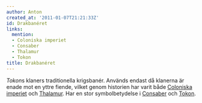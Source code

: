 ```yaml
---
author: Anton
created_at: '2011-01-07T21:21:33Z'
id: Drakbanéret
links:
  mention:
  - Coloniska imperiet
  - Consaber
  - Thalamur
  - Tokon
title: Drakbanéret
---
```


*Tokon*s klaners traditionella krigsbanér. Används endast då klanerna är enade mot en yttre fiende,
vilket genom historien har varit både [Coloniska imperiet] och [Thalamur]. Har en stor
symbolbetydelse i [Consaber] och [Tokon].

  [Coloniska imperiet]: Coloniska_imperiet
  [Thalamur]: Thalamur
  [Consaber]: Consaber
  [Tokon]: Tokon
